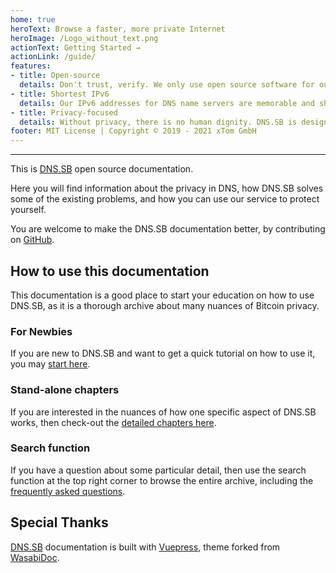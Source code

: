 ```yaml
---
home: true
heroText: Browse a faster, more private Internet
heroImage: /Logo_without_text.png
actionText: Getting Started →
actionLink: /guide/
features:
- title: Open-source
  details: Don't trust, verify. We only use open source software for our infrastructure.
- title: Shortest IPv6
  details: Our IPv6 addresses for DNS name servers are memorable and shortest, [2a09::] and [2a11::]
- title: Privacy-focused
  details: Without privacy, there is no human dignity. DNS.SB is designed with one goal in mind, to protect your personal DNS data, no logs, forever.
footer: MIT License | Copyright © 2019 - 2021 xTom GmbH
---
```


-----

This is [DNS.SB](/) open source documentation.

Here you will find information about the privacy in DNS, how DNS.SB solves some of the existing problems, and how you can use our service to protect yourself.

You are welcome to make the DNS.SB documentation better, by contributing on [GitHub](https://github.com/dns-sb/dns.sb/).

## How to use this documentation

This documentation is a good place to start your education on how to use DNS.SB, as it is a thorough archive about many nuances of Bitcoin privacy.

### For Newbies

If you are new to DNS.SB and want to get a quick tutorial on how to use it, you may [start here](/guide/).

### Stand-alone chapters

If you are interested in the nuances of how one specific aspect of DNS.SB works, then check-out the [detailed chapters here](/feature/).

### Search function

If you have a question about some particular detail, then use the search function at the top right corner to browse the entire archive, including the [frequently asked questions](/faq/).

## Special Thanks

[DNS.SB](/) documentation is built with [Vuepress](https://vuepress.vuejs.org/), theme forked from [WasabiDoc](https://github.com/zkSNACKs/WasabiDoc).